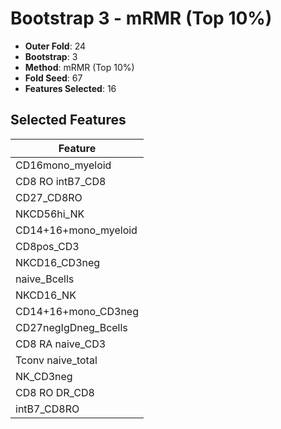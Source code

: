 # Bootstrap 3 - mRMR (Top 10%)

- **Outer Fold**: 24
- **Bootstrap**: 3
- **Method**: mRMR (Top 10%)
- **Fold Seed**: 67
- **Features Selected**: 16

## Selected Features

| Feature |
|---------|
| CD16mono_myeloid |
| CD8 RO intB7_CD8 |
| CD27_CD8RO |
| NKCD56hi_NK |
| CD14+16+mono_myeloid |
| CD8pos_CD3 |
| NKCD16_CD3neg |
| naive_Bcells |
| NKCD16_NK |
| CD14+16+mono_CD3neg |
| CD27negIgDneg_Bcells |
| CD8 RA naive_CD3 |
| Tconv naive_total |
| NK_CD3neg |
| CD8 RO DR_CD8 |
| intB7_CD8RO |
